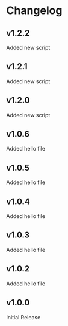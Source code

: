 # Changelog


## v1.2.2

Added new script

## v1.2.1

Added new script

## v1.2.0

Added new script

## v1.0.6

Added hello file

## v1.0.5

Added hello file

## v1.0.4

Added hello file

## v1.0.3

Added hello file

## v1.0.2

Added hello file

## v1.0.0

Initial Release
